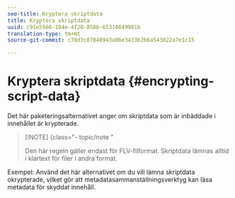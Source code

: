 ```yaml
---
seo-title: Kryptera skriptdata
title: Kryptera skriptdata
uuid: c91e5568-194e-4f20-858b-65310049901b
translation-type: tm+mt
source-git-commit: c78d3c87848943a0be3433b2b6a543822a7e1c15

---
```



# Kryptera skriptdata {#encrypting-script-data}

Det här paketeringsalternativet anger om skriptdata som är inbäddade i innehållet är krypterade.

>[!NOTE] {class=&quot;- topic/note &quot;
>
>Den här regeln gäller endast för FLV-filformat. Skriptdata lämnas alltid i klartext för filer i andra format.

Exempel: Använd det här alternativet om du vill lämna skriptdata okrypterade, vilket gör att metadatasammanställningsverktyg kan läsa metadata för skyddat innehåll.
